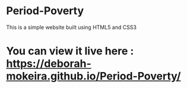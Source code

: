 # Period-Poverty
This is a simple website built using HTML5 and CSS3 
# You can view it live here : https://deborah-mokeira.github.io/Period-Poverty/
